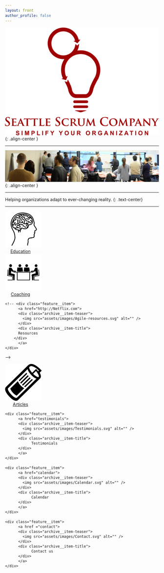 ```yaml
---
layout: front
author_profile: false
---
```


![Seattle Scrum Company](assets/images/Seattle-Scrum-Company-1024.png){: .align-center }

----

![CSM class](assets/images/NYC-CSM-class.jpg){: .align-center }

----
Helping organizations adapt to ever-changing reality.
{: .text-center}

----

<style>

.archive__item-teaser img {
    max-width: 40%;
}

.archive__item-teaser {
   text-align: center;
}

.archive__item-title {
  text-align: center;
}

@media screen and (min-width: 600px) {
  .archive__item-teaser img {
      max-width: 120px;
  }

  .feature__item {
    width: 20%;
  }
  .feature__item:nth-child(3n+1) {
    clear:none;
  }
  .feature__item:nth-child(3n+2) {
    margin-left:0
  }
  .feature__item:nth-child(3n+3) {
    margin-left:0
  }
}

</style>


<div class="feature__wrapper">

<div class="feature__item">
   <a href="education">
   <div class="archive__item-teaser">
      <img src="assets/images/Agile-education.svg" alt=""/>
   </div>
   <div class="archive__item-title">
		  Education
   </div>
   </a>
</div>

<div class="feature__item">
   <a href="coaching">
   <div class="archive__item-teaser">
      <img src="assets/images/Agile-coaching.svg" alt="" />
   </div>
   <div class="archive__item-title">
      Coaching
   </div>
   </a>
</div>
  
    <!-- <div class="feature__item">
		  <a href="http://Netflix.com">
          <div class="archive__item-teaser">
            <img src="assets/images/Agile-resources.svg" alt="" />
          </div>
          <div class="archive__item-title">
		  Resources
        </div>
		  </a>
    </div>
   -->  
    <div class="feature__item">
		  <a href="articles">
          <div class="archive__item-teaser">
            <img src="assets/images/Agile-articles.svg" alt="" />
          </div>
          <div class="archive__item-title">
		  Articles
        </div>
		  </a>
    </div>

    <div class="feature__item">
		  <a href="testimonials">
          <div class="archive__item-teaser">
            <img src="assets/images/Testimonials.svg" alt="" />
          </div>
          <div class="archive__item-title">
		        Testimonials
          </div>
		  </a>
    </div>

    <div class="feature__item">
		  <a href="calendar">
          <div class="archive__item-teaser">
            <img src="assets/images/Calendar.svg" alt="" />
          </div>
          <div class="archive__item-title">
		        Calendar
          </div>
		  </a>
    </div>

    <div class="feature__item">
		  <a href ="contact">
          <div class="archive__item-teaser">
            <img src="assets/images/Contact.svg" alt="" />
          </div>
          <div class="archive__item-title">
		        Contact us
          </div>
		  </a>
    </div>


</div>

<script>
  var GOOG_FIXURL_LANG = 'en';
  var GOOG_FIXURL_SITE = '{{ site.url }}'
</script>
<script src="https://linkhelp.clients.google.com/tbproxy/lh/wm/fixurl.js">
</script>
